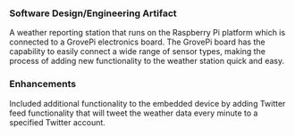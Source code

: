 ### Software Design/Engineering Artifact

A weather reporting station that runs on the Raspberry Pi platform which is connected to a GrovePi electronics board.  The GrovePi board has the capability to easily connect a wide range of sensor types, making the process of adding new functionality to the weather station quick and easy. 

### Enhancements 

Included additional functionality to the embedded device by adding Twitter feed functionality that will tweet the weather data every minute to a specified Twitter account.  
